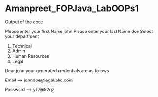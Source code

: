 # Amanpreet_FOPJava_LabOOPs1

Output of the code

Please enter your first Name
john
Please enter your last Name
doe
Select your department 
1. Technical 
2. Admin 
3. Human Resources 
4. Legal



Dear john your generated credentials are as follows 

Email --> johndoe@legal.abc.com

Password --> yT7@k2qz

 
